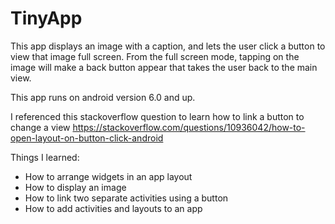 # TinyApp

This app displays an image with a caption, and lets the user click a button 
to view that image full screen. From the full screen mode, tapping on the image 
will make a back button appear that takes the user back to the main view.

This app runs on android version 6.0 and up.

I referenced this stackoverflow question to learn how to link a button to change a view
https://stackoverflow.com/questions/10936042/how-to-open-layout-on-button-click-android

Things I learned:
  * How to arrange widgets in an app layout
  * How to display an image
  * How to link two separate activities using a button
  * How to add activities and layouts to an app
  
